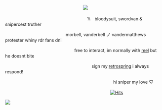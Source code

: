 　　　　　　　　　　　　　　　　　　![](https://files.catbox.moe/50c1rf.webp)
  
　　　　　　　　　　　　　　　　　　　𐙚　bloodysuit, swordvan & snipercest truther 
    
　　　　　　　　　　　　　　morbell, vanderbell ノ vandermatthews protester whiny rdr fans dni

　　　　　　　　　　　　　　　　free to interact, im normally with [mel](https://github.com/MellowAmaryllis) but he doesnt bite
  
　　　　　　　　　　　　　　　　　　　　sign my [retrospring](https://retrospring.net/@bloodysuit) i always respond!
  
　　　　　　　　　　　　　　　　　　　　　　　　　hi sniper my love ♡︎　　

　　　　　　　　　　　　　　　　　　　　　　　　   [![Hits](https://hits.seeyoufarm.com/api/count/incr/badge.svg?url=https%3A%2F%2Fgithub.com%2Fgjbae1212%2Fhit-counter&count_bg=%23000000&title_bg=%23686331&icon=&icon_color=%23E7E7E7&title=views&edge_flat=true)](https://hits.seeyoufarm.com)

![](https://files.catbox.moe/1jhoxh.webp)










